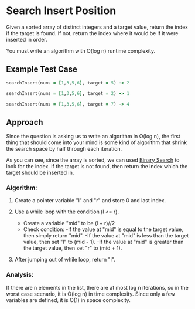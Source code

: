 # Search Insert Position

Given a sorted array of distinct integers and a target value, return the index if the target is found. If not, return the index where it would be if it were inserted in order.

You must write an algorithm with O(log n) runtime complexity.


## Example Test Case

```rb
searchInsert(nums = [1,3,5,6], target = 5) -> 2 

searchInsert(nums = [1,3,5,6], target = 2) -> 1

searchInsert(nums = [1,3,5,6], target = 7) -> 4

```

## Approach

Since the question is asking us to write an algorithm in O(log n), the first thing that should come into your mind is some kind of algorithm that shrink the search space by half through each iteration. 

As you can see, since the array is sorted, we can used [Binary Search](https://github.com/yeahmoeee/interesting_programming_problems/tree/main/Binary%20Search) to look for the index. If the target is not found, then return the index which the target should be inserted in. 


### Algorithm:
1. Create a pointer variable "l" and "r" and store 0 and last index.

2. Use a while loop with the condition (l <= r). 
      - Create a variable "mid" to be (l + r)//2 
      - Check condition:
            -If the value at "mid" is equal to the target value, then simply return "mid".
            -If the value at "mid" is less than the target value, then
            set "l" to (mid - 1).
            -If the value at "mid" is greater than the target value, then
            set "r" to (mid + 1).
3.  After jumping out of while loop, return "l".

### Analysis:

If there are n elements in the list, there are at most log n iterations, so in the worst case scenario, it is O(log n) in time complexity. Since only a few variables are defined, it is O(1) in space complexity. 


